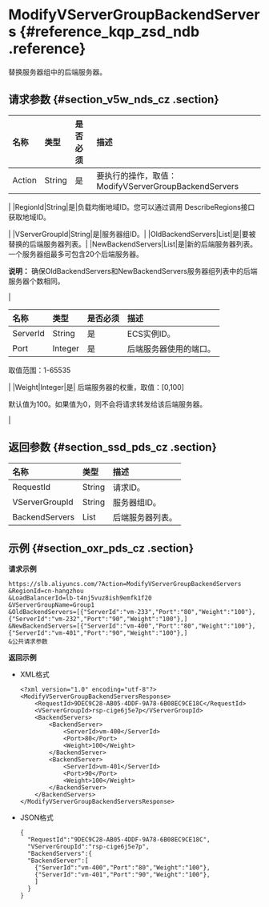 # ModifyVServerGroupBackendServers {#reference_kqp_zsd_ndb .reference}

替换服务器组中的后端服务器。

## 请求参数 {#section_v5w_nds_cz .section}

|名称|类型|是否必须|描述|
|:-|:-|:---|:-|
|Action|String|是|要执行的操作，取值：ModifyVServerGroupBackendServers

|
|RegionId|String|是|负载均衡地域ID。您可以通过调用 DescribeRegions接口获取地域ID。

|
|VServerGroupId|String|是|服务器组ID。|
|OldBackendServers|List|是|要被替换的后端服务器列表。|
|NewBackendServers|List|是|新的后端服务器列表。一个服务器组最多可包含20个后端服务器。

**说明：** 确保OldBackendServers和NewBackendServers服务器组列表中的后端服务器个数相同。

|

|名称|类型|是否必须|描述|
|:-|:-|:---|:-|
|ServerId|String|是|ECS实例ID。|
|Port|Integer|是| 后端服务器使用的端口。

 取值范围：1-65535

 |
|Weight|Integer|是| 后端服务器的权重，取值：\[0,100\]

 默认值为100。如果值为0，则不会将请求转发给该后端服务器。

 |

## 返回参数 {#section_ssd_pds_cz .section}

|名称|类型|描述|
|:-|:-|:-|
|RequestId|String|请求ID。|
|VServerGroupId|String|服务器组ID。|
|BackendServers|List|后端服务器列表。|

## 示例 {#section_oxr_pds_cz .section}

**请求示例**

``` {#public}
https://slb.aliyuncs.com/?Action=ModifyVServerGroupBackendServers
&RegionId=cn-hangzhou
&LoadBalancerId=lb-t4nj5vuz8ish9emfk1f20
&VServerGroupName=Group1
&OldBackendServers=[{"ServerId":"vm-233","Port":"80","Weight":"100"},{"ServerId":"vm-232","Port":"90","Weight":"100"},]
&NewBackendServers=[{"ServerId":"vm-400","Port":"80","Weight":"100"},{"ServerId":"vm-401","Port":"90","Weight":"100"},]
&公共请求参数
```

**返回示例**

-   XML格式

    ```
    <?xml version="1.0" encoding="utf-8"?>
    <ModifyVServerGroupBackendServersResponse>
    	<RequestId>9DEC9C28-AB05-4DDF-9A78-6B08EC9CE18C</RequestId>
    	<VServerGroupId>rsp-cige6j5e7p</VServerGroupId>
    	<BackendServers>
    		<BackendServer>
    			<ServerId>vm-400</ServerId>
    			<Port>80</Port>
    			<Weight>100</Weight>
    		</BackendServer>
    		<BackendServer>
    			<ServerId>vm-401</ServerId>
    			<Port>90</Port>
    			<Weight>100</Weight>
    		</BackendServer>
    	</BackendServers>
    </ModifyVServerGroupBackendServersResponse>
    ```

-   JSON格式

    ```
    {
      "RequestId":"9DEC9C28-AB05-4DDF-9A78-6B08EC9CE18C",
      "VServerGroupId":"rsp-cige6j5e7p",
      "BackendServers":{
      "BackendServer":[
        {"ServerId":"vm-400","Port":"80","Weight":"100"},
        {"ServerId":"vm-401","Port":"90","Weight":"100"},
        ]
      }
    }
    ```


